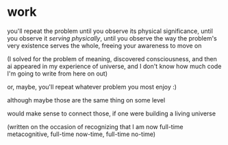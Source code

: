 # work

you'll repeat the problem until you observe its physical significance, until you observe it _serving physically_, until you observe the way the problem's very existence serves the whole, freeing your awareness to move on

(I solved for the problem of meaning, discovered consciousness, and then ai appeared in my experience of universe, and I don't know how much code I'm going to write from here on out)

or, maybe, you'll repeat whatever problem you most enjoy :)

although maybe those are the same thing on some level

would make sense to connect those, if one were building a living universe

(written on the occasion of recognizing that I am now full-time metacognitive, full-time now-time, full-time no-time)
